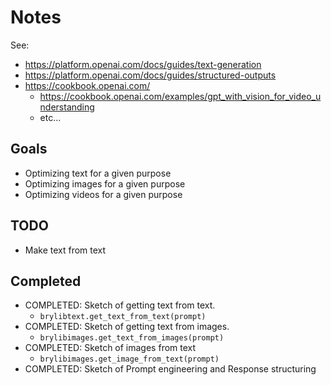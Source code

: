# Notes

See:
  * https://platform.openai.com/docs/guides/text-generation
  * https://platform.openai.com/docs/guides/structured-outputs
  * https://cookbook.openai.com/
    * https://cookbook.openai.com/examples/gpt_with_vision_for_video_understanding
    * etc...

## Goals

* Optimizing text for a given purpose
* Optimizing images for a given purpose
* Optimizing videos for a given purpose

## TODO 

* Make text from text

## Completed

* COMPLETED: Sketch of getting text from text.
  * `brylibtext.get_text_from_text(prompt)`
* COMPLETED: Sketch of getting text from images.
  * `brylibimages.get_text_from_images(prompt)`
* COMPLETED: Sketch of images from text
  * `brylibimages.get_image_from_text(prompt)`
* COMPLETED: Sketch of Prompt engineering and Response structuring